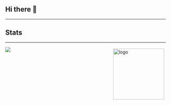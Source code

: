 ## Hi there 👋
--------

## Stats
--------
![](https://github-readme-stats.vercel.app/api?username=Jiang-Night&show_icons=true&theme=radical)
<img src="https://github-readme-stats.vercel.app/api?username=Jiang-Night&show_icons=true" alt="logo" height="160" align="right" style="margin: 5px; margin-bottom: 20px;" />
